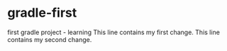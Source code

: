 # gradle-first
first gradle project - learning
This line contains my first change.
This line contains my second change.
